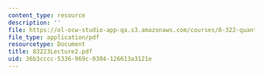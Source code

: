```yaml
---
content_type: resource
description: ''
file: https://ol-ocw-studio-app-qa.s3.amazonaws.com/courses/8-322-quantum-theory-ii-spring-2003/36b3cccc5336969c0304126613a3121e_83223Lecture2.pdf
file_type: application/pdf
resourcetype: Document
title: 83223Lecture2.pdf
uid: 36b3cccc-5336-969c-0304-126613a3121e
---
```

